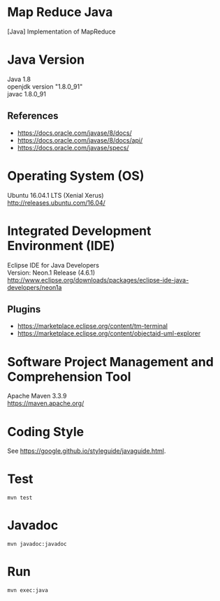 # Map Reduce Java

[Java] Implementation of MapReduce  

# Java Version

Java 1.8  
openjdk version "1.8.0_91"  
javac 1.8.0_91  

## References

- https://docs.oracle.com/javase/8/docs/ 
- https://docs.oracle.com/javase/8/docs/api/
- https://docs.oracle.com/javase/specs/

# Operating System (OS)

Ubuntu 16.04.1 LTS (Xenial Xerus)  
http://releases.ubuntu.com/16.04/  

# Integrated Development Environment (IDE)

Eclipse IDE for Java Developers   
Version: Neon.1 Release (4.6.1)    
http://www.eclipse.org/downloads/packages/eclipse-ide-java-developers/neon1a  

## Plugins

- https://marketplace.eclipse.org/content/tm-terminal
- https://marketplace.eclipse.org/content/objectaid-uml-explorer

# Software Project Management and Comprehension Tool

Apache Maven 3.3.9  
https://maven.apache.org/  

# Coding Style

See https://google.github.io/styleguide/javaguide.html.

# Test

~~~
mvn test
~~~

# Javadoc

~~~
mvn javadoc:javadoc
~~~

# Run

~~~
mvn exec:java
~~~





